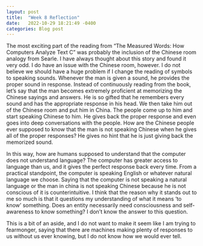 ```yaml
---
layout: post
title:  "Week 8 Reflection"
date:   2022-10-29 18:21:49 -0400
categories: Blog post
---
```

The most exciting part of the reading from “The Measured Words: How Computers Analyze Text C” was probably the inclusion of the Chinese room analogy from Searle. I have always thought about this story and found it very odd. I do have an issue with the Chinese room, however. I do not believe we should have a huge problem if I change the reading of symbols to speaking sounds. Whenever the man is given a sound, he provides the proper sound in response. Instead of continuously reading from the book, let’s say that the man becomes extremely proficient at memorizing the Chinese sayings and answers. He is so gifted that he remembers every sound and has the appropriate response in his head. We then take him out of the Chinese room and put him in China. The people come up to him and start speaking Chinese to him. He gives back the proper response and even goes into deep conversations with the people. How are the Chinese people ever supposed to know that the man is not speaking Chinese when he gives all of the proper responses? He gives no hint that he is just giving back the memorized sound. 

In this way, how are humans supposed to understand that the computer does not understand language? The computer has greater access to language than us, and it gives the perfect response back every time. From a practical standpoint, the computer is speaking English or whatever natural language we choose. Saying that the computer is not speaking a natural language or the man in china is not speaking Chinese because he is not conscious of it is counterintuitive. I think that the reason why it stands out to me so much is that it questions my understanding of what it means ‘to know’ something. Does an entity necessarily need consciousness and self-awareness to know something? I don’t know the answer to this question.

This is a bit of an aside, and I do not want to make it seem like I am trying to fearmonger, saying that there are machines making plenty of responses to us without us ever knowing, but I do not know how we would ever tell. 
